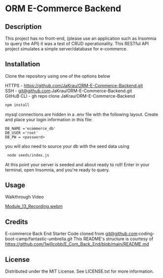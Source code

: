 # ORM E-Commerce Backend

## Description

This project has no front-end, (please use an application such as Insomnia to query the API) it was a test of CRUD operationality. This RESTful API project simulates a simple server/database for e-commerce.


## Installation

Clone the repository using one of the options below          
        
HTTPS - https://github.com/JaKrau/ORM-E-Commerce-Backend.git        
SSH - git@github.com:JaKrau/ORM-E-Commerce-Backend.git        
GitHuB CLI - gh repo clone JaKrau/ORM-E-Commerce-Backend       

```bash
npm install
```
mysql connections are hidden in a .env file with the following layout. Create and place your login information in this file:

 ```
 DB_NAME ='ecommerce_db'
 DB_USER ='root'
 DB_PW = <password>
 ```
you will also need to source your db with the seed data using 

```bash
 node seeds/index.js
```

At this point your server is seeded and about ready to roll! Enter <node server.js> in your terminal, open Insomnia, and you're ready to query.

## Usage

Walkthrough Video 

[Module_13_Recording.webm](https://github.com/JaKrau/ORM-E-Commerce-Backend/assets/108687237/eb7ee443-9a53-4fd1-9aae-e1989e68cb2c)


## Credits

E-commerce Back End Starter Code cloned from git@github.com:coding-boot-camp/fantastic-umbrella.git
This README's structure is courtesy of https://github.com/1willcobb/E_Com_Back_End/blob/main/README.md


## License

Distributed under the MIT License. See LICENSE.txt for more information.

